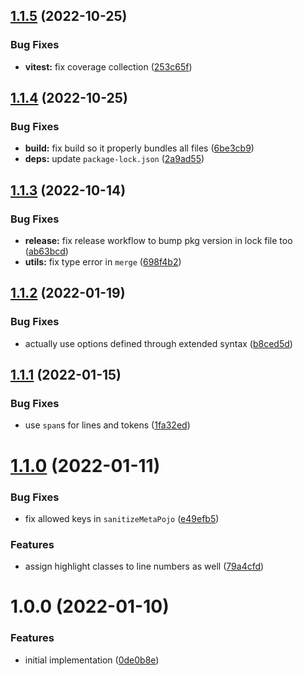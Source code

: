 ## [1.1.5](https://github.com/norskeld/shikigami/compare/v1.1.4...v1.1.5) (2022-10-25)


### Bug Fixes

* **vitest:** fix coverage collection ([253c65f](https://github.com/norskeld/shikigami/commit/253c65f7bf0513830ae3daccdaaa84405c5744bc))

## [1.1.4](https://github.com/norskeld/shikigami/compare/v1.1.3...v1.1.4) (2022-10-25)


### Bug Fixes

* **build:** fix build so it properly bundles all files ([6be3cb9](https://github.com/norskeld/shikigami/commit/6be3cb9efad85e0e63f74b33ef152cc1ab8a0a6b))
* **deps:** update `package-lock.json` ([2a9ad55](https://github.com/norskeld/shikigami/commit/2a9ad5517dee5ee6b090004ee4002db851a97b6c))

## [1.1.3](https://github.com/norskeld/shikigami/compare/v1.1.2...v1.1.3) (2022-10-14)


### Bug Fixes

* **release:** fix release workflow to bump pkg version in lock file too ([ab63bcd](https://github.com/norskeld/shikigami/commit/ab63bcd804d9cbe11e3c0154fa678e7b0beb3c94))
* **utils:** fix type error in `merge` ([698f4b2](https://github.com/norskeld/shikigami/commit/698f4b2dfdf6e5a3031e9a805753cca76ff94c4a))

## [1.1.2](https://github.com/norskeld/shikigami/compare/v1.1.1...v1.1.2) (2022-01-19)


### Bug Fixes

* actually use options defined through extended syntax ([b8ced5d](https://github.com/norskeld/shikigami/commit/b8ced5da7e3ab3fe96b5bfeaf4122f0a73be5660))

## [1.1.1](https://github.com/norskeld/shikigami/compare/v1.1.0...v1.1.1) (2022-01-15)


### Bug Fixes

* use `span`s for lines and tokens ([1fa32ed](https://github.com/norskeld/shikigami/commit/1fa32ed59202d02f1a29b064d58c19b3463623f9))

# [1.1.0](https://github.com/norskeld/shikigami/compare/v1.0.0...v1.1.0) (2022-01-11)


### Bug Fixes

* fix allowed keys in `sanitizeMetaPojo` ([e49efb5](https://github.com/norskeld/shikigami/commit/e49efb5958705686b7815dca75754d29af8836c7))


### Features

* assign highlight classes to line numbers as well ([79a4cfd](https://github.com/norskeld/shikigami/commit/79a4cfdf17907b7dcb8c1a7116e5aeb4319fb2a3))

# 1.0.0 (2022-01-10)


### Features

* initial implementation ([0de0b8e](https://github.com/norskeld/shikigami/commit/0de0b8e2757afadc73d77fc3f336ad54e698eb39))
